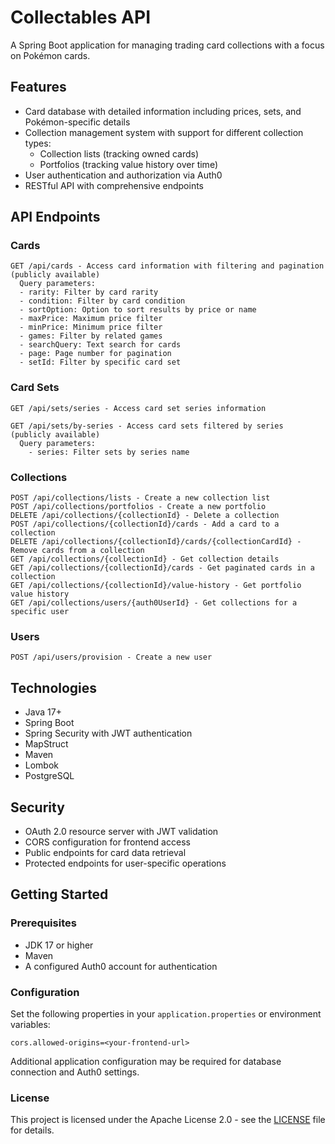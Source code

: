 # Collectables API

A Spring Boot application for managing trading card collections with a focus on Pokémon cards.

## Features

- Card database with detailed information including prices, sets, and Pokémon-specific details
- Collection management system with support for different collection types:
    - Collection lists (tracking owned cards)
    - Portfolios (tracking value history over time)
- User authentication and authorization via Auth0
- RESTful API with comprehensive endpoints

## API Endpoints

### Cards

```
GET /api/cards - Access card information with filtering and pagination (publicly available)
  Query parameters:
  - rarity: Filter by card rarity
  - condition: Filter by card condition
  - sortOption: Option to sort results by price or name
  - maxPrice: Maximum price filter
  - minPrice: Minimum price filter
  - games: Filter by related games
  - searchQuery: Text search for cards
  - page: Page number for pagination
  - setId: Filter by specific card set
```

### Card Sets

```
GET /api/sets/series - Access card set series information

GET /api/sets/by-series - Access card sets filtered by series (publicly available)
  Query parameters:
    - series: Filter sets by series name
```

### Collections

```
POST /api/collections/lists - Create a new collection list
POST /api/collections/portfolios - Create a new portfolio
DELETE /api/collections/{collectionId} - Delete a collection
POST /api/collections/{collectionId}/cards - Add a card to a collection
DELETE /api/collections/{collectionId}/cards/{collectionCardId} - Remove cards from a collection
GET /api/collections/{collectionId} - Get collection details
GET /api/collections/{collectionId}/cards - Get paginated cards in a collection
GET /api/collections/{collectionId}/value-history - Get portfolio value history
GET /api/collections/users/{auth0UserId} - Get collections for a specific user
```

### Users

```
POST /api/users/provision - Create a new user
```

## Technologies

- Java 17+
- Spring Boot
- Spring Security with JWT authentication
- MapStruct
- Maven
- Lombok
- PostgreSQL

## Security

- OAuth 2.0 resource server with JWT validation
- CORS configuration for frontend access
- Public endpoints for card data retrieval
- Protected endpoints for user-specific operations

## Getting Started

### Prerequisites

- JDK 17 or higher
- Maven
- A configured Auth0 account for authentication

### Configuration

Set the following properties in your `application.properties` or environment variables:

```
cors.allowed-origins=<your-frontend-url>
```

Additional application configuration may be required for database connection and Auth0 settings.

### License

This project is licensed under the Apache License 2.0 - see the [LICENSE](LICENSE) file for details.
